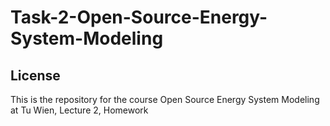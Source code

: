 # Task-2-Open-Source-Energy-System-Modeling
## License 
This is the repository for the course Open Source Energy System Modeling at Tu Wien, Lecture 2, Homework
